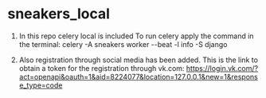 # sneakers_local

1. In this repo celery local is included
To run celery apply the command in the terminal:
celery -A sneakers worker --beat -l info -S django

2. Also registration through social media has been added.
This is the link to obtain a token for the registration through vk.com:
https://login.vk.com/?act=openapi&oauth=1&aid=8224077&location=127.0.0.1&new=1&response_type=code
